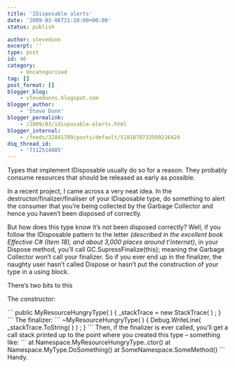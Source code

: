 ```yaml
---
title: 'IDisposable alerts'
date: '2009-03-06T21:10:00+00:00'
status: publish

author: stevedunn
excerpt: ''
type: post
id: 46
category:
    - Uncategorised
tag: []
post_format: []
blogger_blog:
    - stevedunns.blogspot.com
blogger_author:
    - 'Steve Dunn'
blogger_permalink:
    - /2009/03/idisposable-alerts.html
blogger_internal:
    - /feeds/32841709/posts/default/5101870733589216424
dsq_thread_id:
    - '7112514885'
---
```

Types that implement IDisposable usually do so for a reason. They probably consume resources that should be released as early as possible.

In a recent project, I came across a very neat idea. In the destructor/finalizer/finaliser of your IDisposable type, do something to alert the consumer that you’re being collected by the Garbage Collector and hence you haven’t been disposed of correctly.

But how does this type know it’s not been disposed correctly? Well, if you follow the IDisposable pattern to the letter *(described in the excellent book Effective C# (Item 18), and about 3,000 places around t’internet)*, in your Dispose method, you’ll call GC.SupressFinalize(this); meaning the Garbage Collector won’t call your finalizer. So if you ever end up in the finalizer, the naughty user hasn’t called Dispose or hasn’t put the construction of your type in a using block.

There’s two bits to this

The constructor:

<div style="padding-bottom: 0px; margin: 0px; padding-left: 0px; padding-right: 0px; display: inline; float: none; padding-top: 0px">```
public MyResourceHungryType( )
{
  _stackTrace = new StackTrace( ) ;
}
```

</div>The finalizer:

<div style="padding-bottom: 0px; margin: 0px; padding-left: 0px; padding-right: 0px; display: inline; float: none; padding-top: 0px">```
~MyResourceHungryType( )
{
  Debug.WriteLine( _stackTrace.ToString( ) ) ;
}
```

</div>Then, if the finalizer is ever called, you’ll get a call stack printed up to the point where you created this type – something like:

<div style="padding-bottom: 0px; margin: 0px; padding-left: 0px; padding-right: 0px; display: inline; float: none; padding-top: 0px">```
at Namespace.MyResourceHungryType..ctor()
   at Namespace.MyType.DoSomething()
   at SomeNamespace.SomeMethod()
```

</div>Handy.